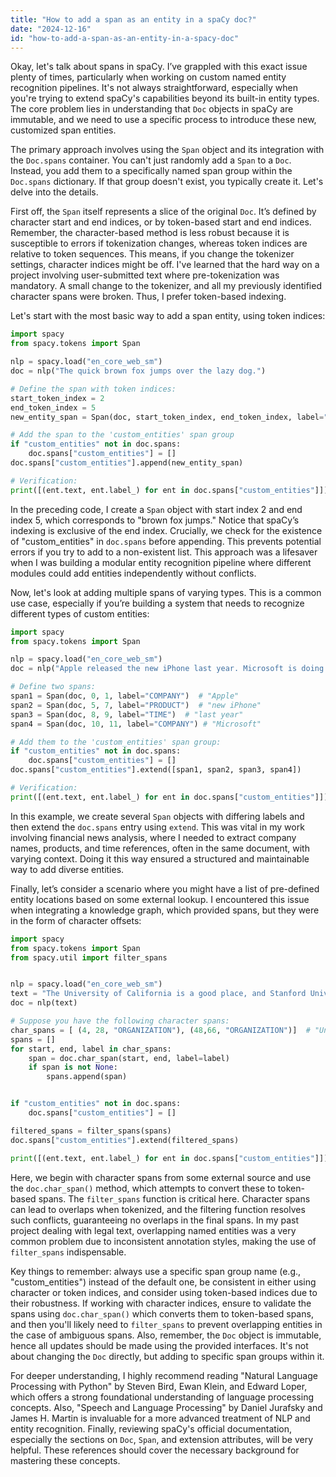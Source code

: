 ```yaml
---
title: "How to add a span as an entity in a spaCy doc?"
date: "2024-12-16"
id: "how-to-add-a-span-as-an-entity-in-a-spacy-doc"
---
```


Okay, let's talk about spans in spaCy. I’ve grappled with this exact issue plenty of times, particularly when working on custom named entity recognition pipelines. It's not always straightforward, especially when you're trying to extend spaCy's capabilities beyond its built-in entity types. The core problem lies in understanding that `Doc` objects in spaCy are immutable, and we need to use a specific process to introduce these new, customized span entities.

The primary approach involves using the `Span` object and its integration with the `Doc.spans` container. You can't just randomly add a `Span` to a `Doc`. Instead, you add them to a specifically named span group within the `Doc.spans` dictionary. If that group doesn't exist, you typically create it. Let's delve into the details.

First off, the `Span` itself represents a slice of the original `Doc`. It’s defined by character start and end indices, or by token-based start and end indices. Remember, the character-based method is less robust because it is susceptible to errors if tokenization changes, whereas token indices are relative to token sequences. This means, if you change the tokenizer settings, character indices might be off. I've learned that the hard way on a project involving user-submitted text where pre-tokenization was mandatory. A small change to the tokenizer, and all my previously identified character spans were broken. Thus, I prefer token-based indexing.

Let's start with the most basic way to add a span entity, using token indices:

```python
import spacy
from spacy.tokens import Span

nlp = spacy.load("en_core_web_sm")
doc = nlp("The quick brown fox jumps over the lazy dog.")

# Define the span with token indices:
start_token_index = 2
end_token_index = 5
new_entity_span = Span(doc, start_token_index, end_token_index, label="ANIMAL")

# Add the span to the 'custom_entities' span group
if "custom_entities" not in doc.spans:
    doc.spans["custom_entities"] = []
doc.spans["custom_entities"].append(new_entity_span)

# Verification:
print([(ent.text, ent.label_) for ent in doc.spans["custom_entities"]])
```

In the preceding code, I create a `Span` object with start index 2 and end index 5, which corresponds to "brown fox jumps." Notice that spaCy’s indexing is exclusive of the end index. Crucially, we check for the existence of "custom_entities" in `doc.spans` before appending. This prevents potential errors if you try to add to a non-existent list. This approach was a lifesaver when I was building a modular entity recognition pipeline where different modules could add entities independently without conflicts.

Now, let's look at adding multiple spans of varying types. This is a common use case, especially if you’re building a system that needs to recognize different types of custom entities:

```python
import spacy
from spacy.tokens import Span

nlp = spacy.load("en_core_web_sm")
doc = nlp("Apple released the new iPhone last year. Microsoft is doing good.")

# Define two spans:
span1 = Span(doc, 0, 1, label="COMPANY")  # "Apple"
span2 = Span(doc, 5, 7, label="PRODUCT")  # "new iPhone"
span3 = Span(doc, 8, 9, label="TIME")  # "last year"
span4 = Span(doc, 10, 11, label="COMPANY") # "Microsoft"

# Add them to the 'custom_entities' span group:
if "custom_entities" not in doc.spans:
    doc.spans["custom_entities"] = []
doc.spans["custom_entities"].extend([span1, span2, span3, span4])

# Verification:
print([(ent.text, ent.label_) for ent in doc.spans["custom_entities"]])
```

In this example, we create several `Span` objects with differing labels and then extend the `doc.spans` entry using `extend`. This was vital in my work involving financial news analysis, where I needed to extract company names, products, and time references, often in the same document, with varying context. Doing it this way ensured a structured and maintainable way to add diverse entities.

Finally, let’s consider a scenario where you might have a list of pre-defined entity locations based on some external lookup. I encountered this issue when integrating a knowledge graph, which provided spans, but they were in the form of character offsets:

```python
import spacy
from spacy.tokens import Span
from spacy.util import filter_spans


nlp = spacy.load("en_core_web_sm")
text = "The University of California is a good place, and Stanford University is not too far."
doc = nlp(text)

# Suppose you have the following character spans:
char_spans = [ (4, 28, "ORGANIZATION"), (48,66, "ORGANIZATION")]  # "University of California", "Stanford University"
spans = []
for start, end, label in char_spans:
    span = doc.char_span(start, end, label=label)
    if span is not None:
        spans.append(span)


if "custom_entities" not in doc.spans:
    doc.spans["custom_entities"] = []

filtered_spans = filter_spans(spans)
doc.spans["custom_entities"].extend(filtered_spans)

print([(ent.text, ent.label_) for ent in doc.spans["custom_entities"]])
```

Here, we begin with character spans from some external source and use the `doc.char_span()` method, which attempts to convert these to token-based spans. The `filter_spans` function is critical here. Character spans can lead to overlaps when tokenized, and the filtering function resolves such conflicts, guaranteeing no overlaps in the final spans. In my past project dealing with legal text, overlapping named entities was a very common problem due to inconsistent annotation styles, making the use of `filter_spans` indispensable.

Key things to remember: always use a specific span group name (e.g., "custom_entities") instead of the default one, be consistent in either using character or token indices, and consider using token-based indices due to their robustness. If working with character indices, ensure to validate the spans using `doc.char_span()` which converts them to token-based spans, and then you'll likely need to `filter_spans` to prevent overlapping entities in the case of ambiguous spans. Also, remember, the `Doc` object is immutable, hence all updates should be made using the provided interfaces. It's not about changing the `Doc` directly, but adding to specific span groups within it.

For deeper understanding, I highly recommend reading "Natural Language Processing with Python" by Steven Bird, Ewan Klein, and Edward Loper, which offers a strong foundational understanding of language processing concepts. Also, "Speech and Language Processing" by Daniel Jurafsky and James H. Martin is invaluable for a more advanced treatment of NLP and entity recognition. Finally, reviewing spaCy's official documentation, especially the sections on `Doc`, `Span`, and extension attributes, will be very helpful. These references should cover the necessary background for mastering these concepts.
